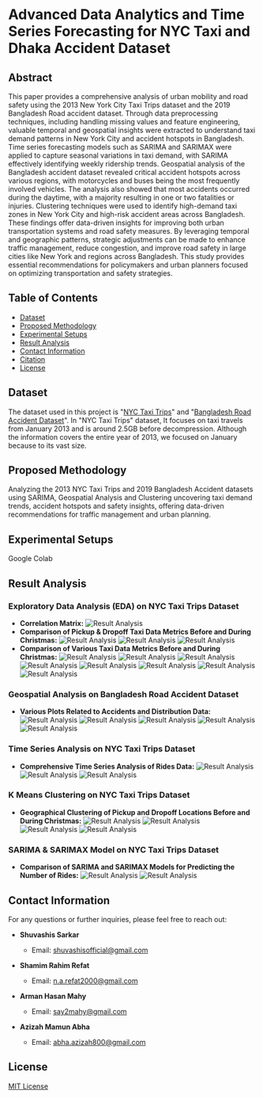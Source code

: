 # Advanced Data Analytics and Time Series Forecasting for NYC Taxi and Dhaka Accident Dataset

## Abstract
This paper provides a comprehensive analysis of urban mobility and road safety using the 2013 New York City Taxi Trips dataset and the 2019 Bangladesh Road accident dataset. Through data preprocessing techniques, including handling missing values and feature engineering, valuable temporal and geospatial insights were extracted to understand taxi demand patterns in New York City and accident hotspots in Bangladesh. Time series forecasting models such as SARIMA and SARIMAX were applied to capture seasonal variations in taxi demand, with SARIMA effectively identifying weekly ridership trends. Geospatial analysis of the Bangladesh accident dataset revealed critical accident hotspots across various regions, with motorcycles and buses being the most frequently involved vehicles. The analysis also showed that most accidents occurred during the daytime, with a majority resulting in one or two fatalities or injuries. Clustering techniques were used to identify high-demand taxi zones in New York City and high-risk accident areas across Bangladesh. These findings offer data-driven insights for improving both urban transportation systems and road safety measures. By leveraging temporal and geographic patterns, strategic adjustments can be made to enhance traffic management, reduce congestion, and improve road safety in large cities like New York and regions across Bangladesh. This study provides essential recommendations for policymakers and urban planners focused on optimizing transportation and safety strategies.

## Table of Contents
- [Dataset](#dataset)
- [Proposed Methodology](#proposed-methodology)
- [Experimental Setups](#experimental-setups)
- [Result Analysis](#result-analysis)
- [Contact Information](#contact-information)
- [Citation](#citation)
- [License](#license)

## Dataset

The dataset used in this project is "<a href="https://www.andresmh.com/nyctaxitrips/">NYC Taxi Trips</a>" and "<a href="https://ieee-dataport.org/documents/bangladesh-road-accident-dataset">Bangladesh Road Accident Dataset</a>". In "NYC Taxi Trips" dataset, It focuses on taxi travels from January 2013 and is around 2.5GB before decompression. Although the information covers the entire year of 2013, we focused on January because to its vast size.

## Proposed Methodology
Analyzing the 2013 NYC Taxi Trips and 2019 Bangladesh Accident datasets using SARIMA, Geospatial Analysis and Clustering uncovering taxi demand trends, accident hotspots and safety insights, offering data-driven recommendations for traffic management and urban planning.

## Experimental Setups
Google Colab

## Result Analysis
### Exploratory Data Analysis (EDA) on NYC Taxi Trips Dataset
- **Correlation Matrix:**
![Result Analysis](Images/Correlation_Matrix.png)
- **Comparison of Pickup & Dropoff Taxi Data Metrics Before and During Christmas:**
![Result Analysis](Images/Pickup_&_Dropoff_Hour_Distribution_Before_and_During_Christmas.png)
![Result Analysis](Images/Pickup_&_Dropoff_Day_Distribution_Before_and_During_Christmas.png)
![Result Analysis](Images/Pickup_&_Dropoff_Time_of_Day_Distribution_Before_and_During_Christmas.png)
- **Comparison of Various Taxi Data Metrics Before and During Christmas:**
![Result Analysis](Images/Distance_per_Day_of_Week.png)
![Result Analysis](Images/Distance_per_Hour_of_Day.png)
![Result Analysis](Images/Distance_per_Time_of_Day.png)
![Result Analysis](Images/Distribution_of_Pickup_Day.png)
![Result Analysis](Images/Distribution_of_Pickup_Hour.png)
![Result Analysis](Images/Trip_Duration_per_Time_of_Day.png)
![Result Analysis](Images/Distribution_of_Trip_Distance.png)
![Result Analysis](Images/Distribution_of_Trip_Duration.png)

### Geospatial Analysis on Bangladesh Road Accident Dataset
- **Various Plots Related to Accidents and Distribution Data:**
![Result Analysis](Images/Distribution_of_Division.png)
![Result Analysis](Images/Count_Plot_of_Time.png)
![Result Analysis](Images/Count_Plot_of_Vehicle_Type.png)
![Result Analysis](Images/Distribution_of_Death.png)
![Result Analysis](Images/Distribution_of_Injured.png)

### Time Series Analysis on NYC Taxi Trips Dataset
- **Comprehensive Time Series Analysis of Rides Data:**
![Result Analysis](Images/Residuals_Histogram_Q-Q_and_Correlogram.png)
![Result Analysis](Images/Trend_Seasonal_and_Residual_Components.png)
![Result Analysis](Images/De-Trended_Time_Series_and_Autocorrelation.png)

### K Means Clustering on NYC Taxi Trips Dataset
- **Geographical Clustering of Pickup and Dropoff Locations Before and During Christmas:**
![Result Analysis](Images/Geographical_Clustering_of_Pickup_Locations_(Before_Christmas).png)
![Result Analysis](Images/Geographical_Clustering_of_Pickup_Locations_(During_Christmas).png)
![Result Analysis](Images/Geographical_Clustering_of_Dropoff_Locations_(Before_Christmas).png)
![Result Analysis](Images/Geographical_Clustering_of_Dropoff_Locations_(During_Christmas).png)

### SARIMA & SARIMAX Model on NYC Taxi Trips Dataset
- **Comparison of SARIMA and SARIMAX Models for Predicting the Number of Rides:**
![Result Analysis](Images/Predicting_the_Number_of_Rides_using_SARIMA_Model.png)
![Result Analysis](Images/Predicting_the_Number_of_Rides_using_SARIMAX_Model.png)

## Contact Information

For any questions or further inquiries, please feel free to reach out:

- **Shuvashis Sarkar**
  - Email: [shuvashisofficial@gmail.com](mailto:shuvashisofficial@gmail.com)

- **Shamim Rahim Refat**
  - Email: [n.a.refat2000@gmail.com](mailto:n.a.refat2000@gmail.com)

- **Arman Hasan Mahy**
  - Email: [say2mahy@gmail.com](mailto:say2mahy@gmail.com)
  
- **Azizah Mamun Abha**
  - Email: [abha.azizah800@gmail.com](mailto:abha.azizah800@gmail.com)

## License
[MIT License](LICENSE)
